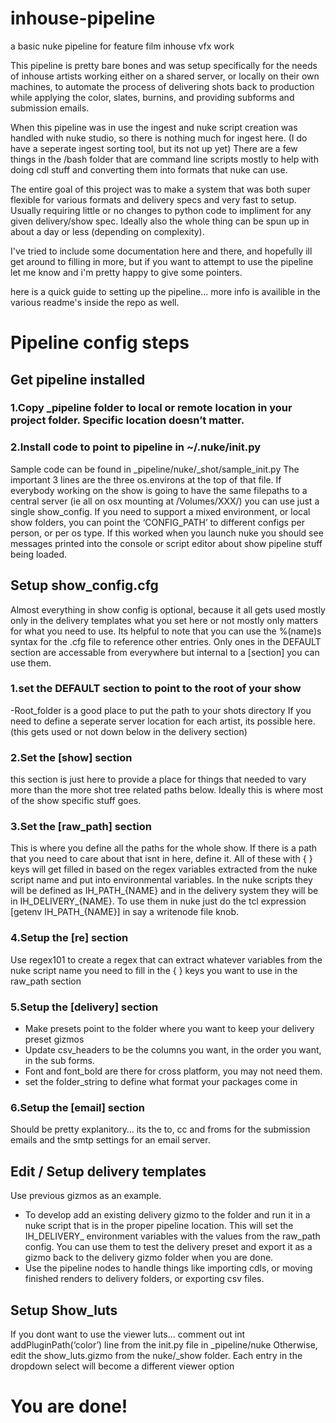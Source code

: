 # inhouse-pipeline
a basic nuke pipeline for feature film inhouse vfx work


This pipeline is pretty bare bones and was setup specifically for the needs of inhouse artists working either on a shared server, or locally on their own machines, to automate the process of delivering shots back to production while applying the color, slates, burnins, and providing subforms and submission emails.

When this pipeline was in use the ingest and nuke script creation was handled with nuke studio, so there is nothing much for ingest here. (I do have a seperate ingest sorting tool, but its not up yet) There are a few things in the /bash folder that are command line scripts mostly to help with doing cdl stuff and converting them into formats that nuke can use.

The entire goal of this project was to make a system that was both super flexible for various formats and delivery specs and very fast to setup. Usually requiring little or no changes to python code to impliment for any given delivery/show spec. Ideally also the whole thing can be spun up in about a day or less (depending on complexity).

I've tried to include some documentation here and there, and hopefully ill get around to filling in more, but if you want to attempt to use the pipeline let me know and i'm pretty happy to give some pointers.

here is a quick guide to setting up the pipeline... more info is availible in the various readme's inside the repo as well.


# Pipeline config steps
## Get pipeline installed
### 1.Copy _pipeline folder to local or remote location in your project folder. Specific location doesn’t matter.
### 2.Install code to point to pipeline in ~/.nuke/init.py
Sample code can be found in _pipeline/nuke/_shot/sample_init.py
The important 3 lines are the three os.environs at the top of that file. 
If everybody working on the show is going to have the same filepaths to a central server (ie all on osx mounting at /Volumes/XXX/) you can use just a single show_config. If you need to support a mixed environment, or local show folders, you can point the ‘CONFIG_PATH’ to different configs per person, or per os type.
If this worked when you launch nuke you should see messages printed into the console or script editor about show pipeline stuff being loaded.
## Setup show_config.cfg
Almost everything in show config is optional, because it all gets used mostly only in the delivery templates what you set here or not mostly only matters for what you need to use. Its helpful to note that you can use the %(name)s syntax for the .cfg file to reference other entries. Only ones in the DEFAULT section are accessable from everywhere but internal to a [section] you can use them.
### 1.set the DEFAULT section to point to the root of your show
-Root_folder is a good place to put the path to your shots directory
If you need to define a seperate server location for each artist, its possible here. (this gets used or not down below in the delivery section)

### 2.Set the [show] section
this section is just here to provide a place for things that needed to vary more than the more shot tree related paths below. Ideally this is where most of the show specific stuff goes.
### 3.Set the [raw_path] section
This is where you define all the paths for the whole show.
If there is a path that you need to care about that isnt in here, define it.
All of these with { } keys will get filled in based on the regex variables extracted from the nuke script name and put into environmental variables. In the nuke scripts they will be defined as IH_PATH_{NAME} and in the delivery system they will be in IH_DELIVERY_{NAME}. To use them in nuke just do the tcl expression [getenv IH_PATH_{NAME}] in say a writenode file knob. 
### 4.Setup the [re] section
Use regex101 to create a regex that can extract whatever variables from the nuke script name you need to fill in the { } keys you want to use in the raw_path section
### 5.Setup the [delivery] section
* Make presets point to the folder where you want to keep your delivery preset gizmos
* Update csv_headers to be the columns you want, in the order you want, in the sub forms.
* Font and font_bold are there for cross platform, you may not need them.
* set the folder_string to define what format your packages come in 
### 6.Setup the [email] section
Should be pretty explanitory… its the to, cc and froms for the submission emails and the smtp settings for an email server.
## Edit / Setup delivery templates
Use previous gizmos as an example.
* To develop add an existing delivery gizmo to the folder and run it in a nuke script that is in the proper pipeline location. This will set the IH_DELIVERY_ environment variables with the values from the raw_path config. You can use them to test the delivery preset and export it as a gizmo back to the delivery gizmo folder when you are done.
* Use the pipeline nodes to handle things like importing cdls, or moving finished renders to delivery folders, or exporting csv files.
## Setup Show_luts
If you dont want to use the viewer luts… comment out int addPluginPath(‘color’) line from the init.py file in _pipeline/nuke
Otherwise, edit the show_luts.gizmo from the nuke/_show folder. Each entry in the dropdown select will become a different viewer option


# You are done!

